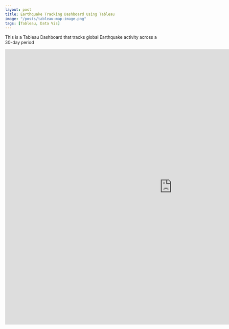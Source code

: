 ```yaml
---
layout: post
title: Earthquake Tracking Dashboard Using Tableau
image: "/posts/tableau-map-image.png"
tags: [Tableau, Data Vis]
---
```


This is a Tableau Dashboard that tracks global Earthquake activity across a 30-day period

<iframe seamless frameborder="0" src="https://public.tableau.com/views/EarthquakeDashboard_16929022734240/EarthquakeTracker?:language=en-GB&publish=yes:embed%3Dyes&:display_count=y&:origin=viz_share_link" width = '1090' height = '900'></iframe> 
